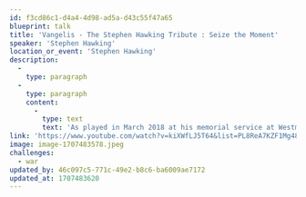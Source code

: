 ```yaml
---
id: f3cd86c1-d4a4-4d98-ad5a-d43c55f47a65
blueprint: talk
title: 'Vangelis - The Stephen Hawking Tribute : Seize the Moment'
speaker: 'Stephen Hawking'
location_or_event: 'Stephen Hawking'
description:
  -
    type: paragraph
  -
    type: paragraph
    content:
      -
        type: text
        text: 'As played in March 2018 at his memorial service at Westminster Abbey, in the garden, and simultaneously transmitted into space, here is Professor Stephen Hawking‘s recorded wish for each of us to become global citizens.'
link: 'https://www.youtube.com/watch?v=kiXWfLJ5T64&list=PL8ReA7KZF1Mg48CKRoh-UpHoIC0IdyzGa'
image: image-1707483578.jpeg
challenges:
  - war
updated_by: 46c097c5-771c-49e2-b8c6-ba6009ae7172
updated_at: 1707483620
---
```

